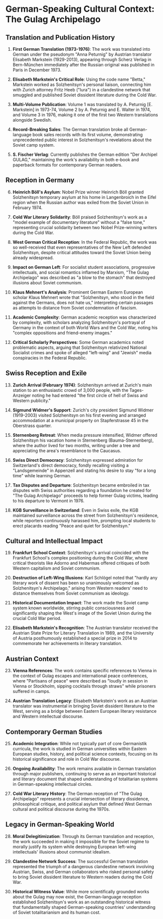 # German-Speaking Cultural Context: The Gulag Archipelago

## Translation and Publication History

1. **First German Translation (1973-1976)**: The work was translated into German under the pseudonym "Anna Peturnig" by Austrian translator Elisabeth Markstein (1929-2013), appearing through Scherz Verlag in Bern-München immediately after the Russian original was published in Paris in December 1973.

2. **Elisabeth Markstein's Critical Role**: Using the code name "Betta," Markstein worked as Solzhenitsyn's personal liaison, connecting him with Zurich attorney Fritz Heeb ("Iura") in a clandestine network that smuggled and published Soviet dissident literature during the Cold War.

3. **Multi-Volume Publication**: Volume 1 was translated by A. Peturnig [E. Markstein] in 1973-74, Volume 2 by A. Peturnig and E. Walter in 1974, and Volume 3 in 1976, making it one of the first two Western translations alongside Swedish.

4. **Record-Breaking Sales**: The German translation broke all German-language book sales records with its first volume, demonstrating unprecedented public interest in Solzhenitsyn's revelations about the Soviet camp system.

5. **S. Fischer Verlag**: Currently publishes the German edition "Der Archipel GULAG," maintaining the work's availability in both e-book and paperback formats for contemporary German readers.

## Reception in Germany

6. **Heinrich Böll's Asylum**: Nobel Prize winner Heinrich Böll granted Solzhenitsyn temporary asylum at his home in Langenbroich in the Eifel region when the Russian author was exiled from the Soviet Union in February 1974.

7. **Cold War Literary Solidarity**: Böll praised Solzhenitsyn's work as a "model example of documentary literature" without a "false tone," representing crucial solidarity between two Nobel Prize-winning writers during the Cold War.

8. **West German Critical Reception**: In the Federal Republic, the work was so well-received that even representatives of the New Left defended Solzhenitsyn, despite critical attitudes toward the Soviet Union being already widespread.

9. **Impact on German Left**: For socialist student associations, progressive intellectuals, and social romantics inflamed by Marxism, "The Gulag Archipelago" was described as "a blow to the stomach" that destroyed illusions about Soviet communism.

10. **Klaus Mehnert's Analysis**: Prominent German Eastern European scholar Klaus Mehnert wrote that "Solzhenitsyn, who stood in the field against the Germans, does not hate us," interpreting certain passages as attempts to distance from Soviet condemnation of fascism.

11. **Academic Complexity**: German academic reception was characterized by complexity, with scholars analyzing Solzhenitsyn's portrayal of Germany in the context of both World Wars and the Cold War, noting his "complex oppositions and friend-enemy images."

12. **Critical Scholarly Perspectives**: Some German academics noted problematic aspects, arguing that Solzhenitsyn relativized National Socialist crimes and spoke of alleged "left-wing" and "Jewish" media conspiracies in the Federal Republic.

## Swiss Reception and Exile

13. **Zurich Arrival (February 1974)**: Solzhenitsyn arrived at Zurich's main station to an enthusiastic crowd of 3,000 people, with the Tages-Anzeiger noting he had entered "the first circle of hell of Swiss and Western publicity."

14. **Sigmund Widmer's Support**: Zurich's city president Sigmund Widmer (1919-2003) visited Solzhenitsyn on his first evening and arranged accommodation at a municipal property on Stapferstrasse 45 in the Oberstrass quarter.

15. **Sternenberg Retreat**: When media pressure intensified, Widmer offered Solzhenitsyn his vacation home in Sternenberg (Bauma-Sternenberg), where the author lived for two months, writing under a tree and appreciating the area's resemblance to the Caucasus.

16. **Swiss Direct Democracy**: Solzhenitsyn expressed admiration for Switzerland's direct democracy, fondly recalling visiting a "Landsgemeinde" in Appenzell and stating his desire to stay "for a long time" while learning German.

17. **Tax Disputes and Departure**: Solzhenitsyn became embroiled in tax disputes with Swiss authorities regarding a foundation he created for "The Gulag Archipelago" proceeds to help former Gulag victims, leading to his departure to Vermont in 1976.

18. **KGB Surveillance in Switzerland**: Even in Swiss exile, the KGB maintained surveillance across the street from Solzhenitsyn's residence, while reporters continuously harassed him, prompting local students to erect placards reading "Peace and quiet for Solzhenitsyn."

## Cultural and Intellectual Impact

19. **Frankfurt School Context**: Solzhenitsyn's arrival coincided with the Frankfurt School's complex positioning during the Cold War, where critical theorists like Adorno and Habermas offered critiques of both Western capitalism and Soviet communism.

20. **Destruction of Left-Wing Illusions**: Karl Schlögel noted that "hardly any literary work of dissent has been so unanimously welcomed as Solzhenitsyn's Archipelago," arising from Western readers' need to distance themselves from Soviet communism as ideology.

21. **Historical Documentation Impact**: The work made the Soviet camp system known worldwide, stirring public consciousness and significantly shaping the West's image of the Soviet Union during the crucial Cold War period.

22. **Elisabeth Markstein's Recognition**: The Austrian translator received the Austrian State Prize for Literary Translation in 1989, and the University of Austria posthumously established a special prize in 2014 to commemorate her achievements in literary translation.

## Austrian Context

23. **Vienna References**: The work contains specific references to Vienna in the context of Gulag escapes and international peace conferences, where "Partisans of peace" were described as "loudly in session in Vienna or Stockholm, sipping cocktails through straws" while prisoners suffered in camps.

24. **Austrian Translation Legacy**: Elisabeth Markstein's work as an Austrian translator was instrumental in bringing Soviet dissident literature to the West, serving as a bridge between Eastern European literary resistance and Western intellectual discourse.

## Contemporary German Studies

25. **Academic Integration**: While not typically part of core Germanistik curricula, the work is studied in German universities within Eastern European studies, history, and political science contexts, focusing on its historical significance and role in Cold War discourse.

26. **Ongoing Availability**: The work remains available in German translation through major publishers, continuing to serve as an important historical and literary document that shaped understanding of totalitarian systems in German-speaking intellectual circles.

27. **Cold War Literary History**: The German reception of "The Gulag Archipelago" represents a crucial intersection of literary dissidence, philosophical critique, and political asylum that defined West German cultural and political discourse during the 1970s.

## Legacy in German-Speaking World

28. **Moral Delegitimization**: Through its German translation and reception, the work succeeded in making it impossible for the Soviet regime to morally justify its system while destroying European left-wing intellectuals' illusions about communist idealism.

29. **Clandestine Network Success**: The successful German translation represented the triumph of a dangerous clandestine network involving Austrian, Swiss, and German collaborators who risked personal safety to bring Soviet dissident literature to Western readers during the Cold War.

30. **Historical Witness Value**: While more scientifically grounded works about the Gulag may now exist, the German-language reception established Solzhenitsyn's work as an outstanding historical witness that fundamentally shaped German-speaking countries' understanding of Soviet totalitarianism and its human cost.